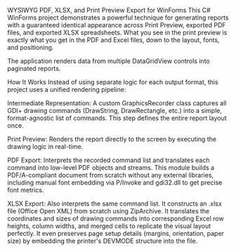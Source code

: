 WYSIWYG PDF, XLSX, and Print Preview Export for WinForms
This C# WinForms project demonstrates a powerful technique for generating reports with a guaranteed identical appearance across Print Preview, exported PDF files, and exported XLSX spreadsheets. What you see in the print preview is exactly what you get in the PDF and Excel files, down to the layout, fonts, and positioning.

The application renders data from multiple DataGridView controls into paginated reports.

How It Works
Instead of using separate logic for each output format, this project uses a unified rendering pipeline:

Intermediate Representation: A custom GraphicsRecorder class captures all GDI+ drawing commands (DrawString, DrawRectangle, etc.) into a simple, format-agnostic list of commands. This step defines the entire report layout once.

Print Preview: Renders the report directly to the screen by executing the drawing logic in real-time.

PDF Export: Interprets the recorded command list and translates each command into low-level PDF objects and streams. This module builds a PDF/A-compliant document from scratch without any external libraries, including manual font embedding via P/Invoke and gdi32.dll to get precise font metrics.

XLSX Export: Also interprets the same command list. It constructs an .xlsx file (Office Open XML) from scratch using ZipArchive. It translates the coordinates and sizes of drawing commands into corresponding Excel row heights, column widths, and merged cells to replicate the visual layout perfectly. It even preserves page setup details (margins, orientation, paper size) by embedding the printer's DEVMODE structure into the file.

